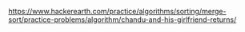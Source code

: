 https://www.hackerearth.com/practice/algorithms/sorting/merge-sort/practice-problems/algorithm/chandu-and-his-girlfriend-returns/
